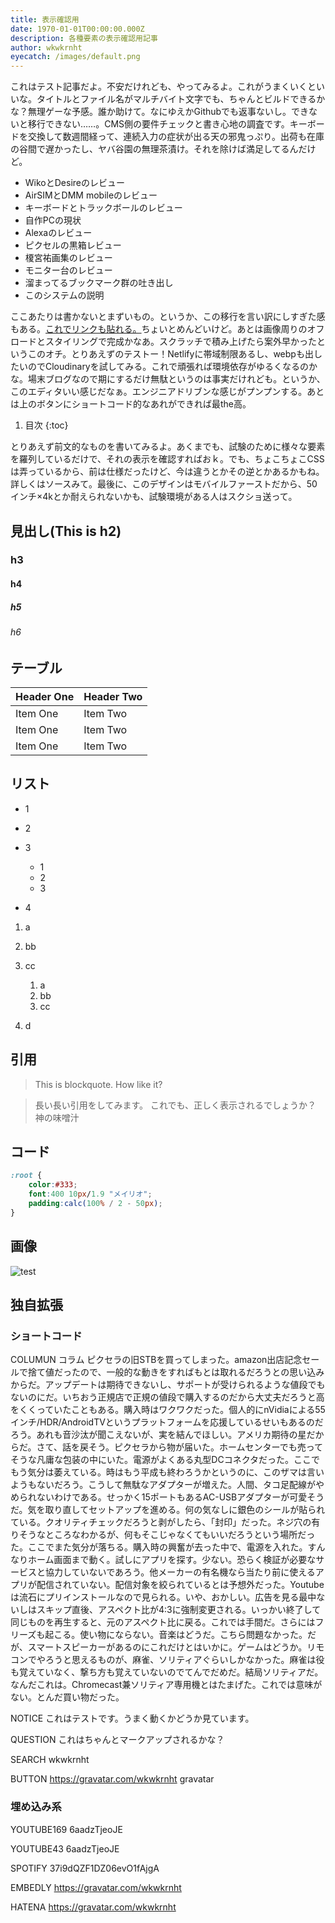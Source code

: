 ```yaml
---
title: 表示確認用
date: 1970-01-01T00:00:00.000Z
description: 各種要素の表示確認用記事
author: wkwkrnht
eyecatch: /images/default.png
---
```

これはテスト記事だよ。不安だけれども、やってみるよ。これがうまくいくといいな。タイトルとファイル名がマルチバイト文字でも、ちゃんとビルドできるかな？無理ゲーな予感。誰か助けて。なにゆえかGithubでも返事ないし。できないと移行できない……。CMS側の要件チェックと書き心地の調査です。キーボードを交換して数週間経って、連続入力の症状が出る天の邪鬼っぷり。出荷も在庫の谷間で遅かったし、ヤバ谷園の無理茶漬け。それを除けば満足してるんだけど。

* WikoとDesireのレビュー
* AirSIMとDMM mobileのレビュー
* キーボードとトラックボールのレビュー
* 自作PCの現状
* Alexaのレビュー
* ピクセルの黒箱レビュー
* 榎宮祐画集のレビュー
* モニター台のレビュー
* 溜まってるブックマーク群の吐き出し
* このシステムの説明

ここあたりは書かないとまずいもの。というか、この移行を言い訳にしすぎた感もある。[これでリンクも貼れる。](http://wkwkrnht.wp.xdomain.jp)ちょいとめんどいけど。あとは画像周りのオフロードとスタイリングで完成かなあ。スクラッチで積み上げたら案外早かったというこのオチ。とりあえずのテストー！Netlifyに帯域制限あるし、webpも出したいのでCloudinaryを試してみる。これで頑張れば環境依存がゆるくなるのかな。場末ブログなので期にするだけ無駄というのは事実だけれども。というか、このエディタいい感じだなぁ。エンジニアドリブンな感じがプンプンする。あとは上のボタンにショートコード的なあれができれば最the高。

1. 目次
{:toc}

とりあえず前文的なものを書いてみるよ。あくまでも、試験のために様々な要素を羅列しているだけで、それの表示を確認すればおｋ。でも、ちょこちょこCSSは弄っているから、前は仕様だったけど、今は違うとかその逆とかあるかもね。詳しくはソースみて。最後に、このデザインはモバイルファーストだから、50インチ×4kとか耐えられないかも、試験環境がある人はスクショ送って。

## 見出し(This is h2)
### h3
#### h4
##### h5
###### h6

## テーブル

| Header One     | Header Two     |
| :------------- | :------------- |
| Item One       | Item Two       |
| Item One       | Item Two       |
| Item One       | Item Two       |

## リスト

* 1
* 2
* 3


    * 1
    * 2
    * 3

* 4

1. a
2. bb
3. cc


    1. a
    2. bb
    3. cc

4. d

## 引用

> This is blockquote. How like it?

>長い長い引用をしてみます。
>これでも、正しく表示されるでしょうか？
>神の味噌汁

## コード

~~~ css
:root {
    color:#333;
    font:400 10px/1.9 "メイリオ";
    padding:calc(100% / 2 - 50px);
}
~~~

## 画像

![test](https://res.cloudinary.com/wkwkrnht/image/upload/v1518924145/ISG106130755_TP_V_ukdwzb.jpg "test")

## 独自拡張

### ショートコード

COLUMUN コラム ピクセラの旧STBを買ってしまった。amazon出店記念セールで捨て値だったので、一般的な動きをすればもとは取れるだろうとの思い込みからだ。アップデートは期待できないし、サポートが受けられるような値段でもないのにだ。いちおう正規店で正規の値段で購入するのだから大丈夫だろうと高をくくっていたこともある。購入時はワクワクだった。個人的にnVidiaによる55インチ/HDR/AndroidTVというプラットフォームを応援しているせいもあるのだろう。あれも音沙汰が聞こえないが、実を結んでほしい。アメリカ期待の星だからだ。さて、話を戻そう。ピクセラから物が届いた。ホームセンターでも売ってそうな凡庸な包装の中にいた。電源がよくある丸型DCコネクタだった。ここでもう気分は萎えている。時はもう平成も終わろうかというのに、このザマは言いようもないだろう。こうして無駄なアダプターが増えた。人間、タコ足配線がやめられないわけである。せっかく15ポートもあるAC-USBアダプターが可愛そうだ。気を取り直してセットアップを進める。何の気なしに銀色のシールが貼られている。クオリティチェックだろうと剥がしたら、「封印」だった。ネジ穴の有りそうなところなわかるが、何もそこじゃなくてもいいだろうという場所だった。ここでまた気分が落ちる。購入時の興奮が去った中で、電源を入れた。すんなりホーム画面まで動く。試しにアプリを探す。少ない。恐らく検証が必要なサービスと協力していないであろう。他メーカーの有名機なら当たり前に使えるアプリが配信されていない。配信対象を絞られているとは予想外だった。Youtubeは流石にプリインストールなので見られる。いや、おかしい。広告を見る最中ないしはスキップ直後、アスペクト比が4:3に強制変更される。いっかい終了して同じものを再生すると、元のアスペクト比に戻る。これでは手間だ。さらにはフリーズも起こる。使い物にならない。音楽はどうだ。こちら問題なかった。だが、スマートスピーカーがあるのにこれだけとはいかに。ゲームはどうか。リモコンでやろうと思えるものが、麻雀、ソリティアぐらいしかなかった。麻雀は役も覚えていなく、撃ち方も覚えていないのでてんでだめだ。結局ソリティアだ。なんだこれは。Chromecast兼ソリティア専用機とはたまげた。これでは意味がない。とんだ買い物だった。

NOTICE これはテストです。うまく動くかどうか見ています。

QUESTION これはちゃんとマークアップされるかな？

SEARCH wkwkrnht

BUTTON https://gravatar.com/wkwkrnht gravatar

### 埋め込み系

YOUTUBE169 6aadzTjeoJE

YOUTUBE43 6aadzTjeoJE

SPOTIFY 37i9dQZF1DZ06evO1fAjgA

EMBEDLY https://gravatar.com/wkwkrnht

HATENA https://gravatar.com/wkwkrnht